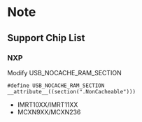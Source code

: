 # Note

## Support Chip List

### NXP

Modify USB_NOCACHE_RAM_SECTION

```
#define USB_NOCACHE_RAM_SECTION __attribute__((section(".NonCacheable")))
```

- IMRT10XX/IMRT11XX
- MCXN9XX/MCXN236
